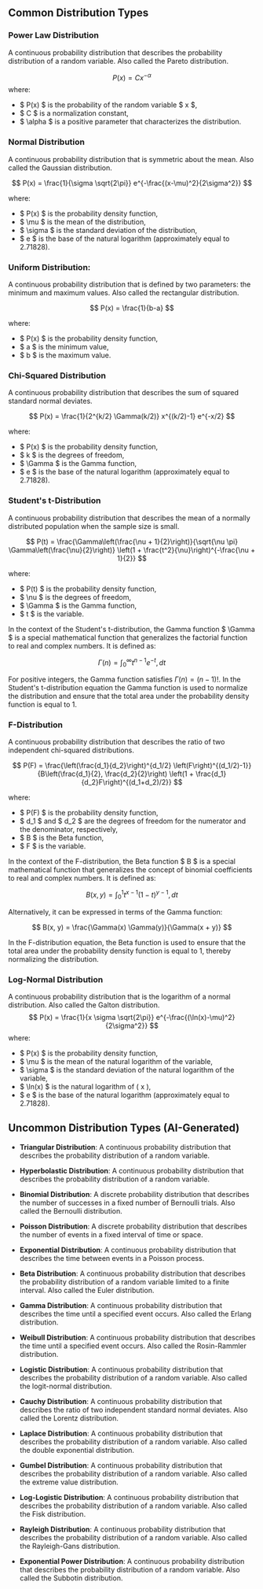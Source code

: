 ## Common Distribution Types

### Power Law Distribution
A continuous probability distribution that describes the probability distribution of a random variable.  Also called the Pareto distribution.

$$  P(x) = C x^{-\alpha} $$
where:

* $ P(x) $ is the probability of the random variable $ x $,
* $ C $ is a normalization constant,
* $ \alpha $ is a positive parameter that characterizes the distribution.

### Normal Distribution 
A continuous probability distribution that is symmetric about the mean.  Also called the Gaussian distribution.

$$ 
P(x) = \frac{1}{\sigma \sqrt{2\pi}} e^{-\frac{(x-\mu)^2}{2\sigma^2}} 
$$

where:

* $ P(x) $ is the probability density function,
* $ \mu $ is the mean of the distribution,
* $ \sigma $ is the standard deviation of the distribution,
* $ e $ is the base of the natural logarithm (approximately equal to 2.71828).

### Uniform Distribution: 
A continuous probability distribution that is defined by two parameters: the minimum and maximum values. Also called the rectangular distribution.

$$ 
P(x) = \frac{1}{b-a}
$$

where:

* $ P(x) $ is the probability density function,
* $ a $ is the minimum value,
* $ b $ is the maximum value.

### Chi-Squared Distribution
A continuous probability distribution that describes the sum of squared standard normal deviates.

$$
P(x) = \frac{1}{2^{k/2} \Gamma(k/2)} x^{(k/2)-1} e^{-x/2}
$$

where:

* $ P(x) $ is the probability density function,
* $ k $ is the degrees of freedom,
* $ \Gamma $ is the Gamma function,
* $ e $ is the base of the natural logarithm (approximately equal to 2.71828).


### Student's t-Distribution
A continuous probability distribution that describes the mean of a normally distributed population when the sample size is small.  

$$ 
P(t) = \frac{\Gamma\left(\frac{\nu + 1}{2}\right)}{\sqrt{\nu \pi} \Gamma\left(\frac{\nu}{2}\right)} \left(1 + \frac{t^2}{\nu}\right)^{-\frac{\nu + 1}{2}} 
$$

where:

* $ P(t) $ is the probability density function,
* $ \nu $ is the degrees of freedom,
* $ \Gamma $ is the Gamma function,
* $ t $ is the variable.

In the context of the Student's t-distribution, the Gamma function $ \Gamma $ is a special mathematical function that generalizes the factorial function to real and complex numbers. It is defined as:

$$ \Gamma(n) = \int_0^\infty t^{n-1} e^{-t} , dt $$

For positive integers, the Gamma function satisfies $\Gamma(n) = (n-1)!$. In the Student's t-distribution equation the Gamma function is used to normalize the distribution and ensure that the total area under the probability density function is equal to 1.

### F-Distribution
A continuous probability distribution that describes the ratio of two independent chi-squared distributions.

$$
P(F) = \frac{\left(\frac{d_1}{d_2}\right)^{d_1/2} \left(F\right)^{(d_1/2)-1}}{B\left(\frac{d_1}{2}, \frac{d_2}{2}\right) \left(1 + \frac{d_1}{d_2}F\right)^{(d_1+d_2)/2}} 
$$ 

where:

* $ P(F) $ is the probability density function,
* $ d_1 $ and $ d_2 $ are the degrees of freedom for the numerator and the denominator, respectively,
* $ B $ is the Beta function,
* $ F $ is the variable.

In the context of the F-distribution, the Beta function $ B $ is a special mathematical function that generalizes the concept of binomial coefficients to real and complex numbers. It is defined as:

$$ B(x, y) = \int_0^1 t^{x-1} (1-t)^{y-1} , dt $$

Alternatively, it can be expressed in terms of the Gamma function:

$$ B(x, y) = \frac{\Gamma(x) \Gamma(y)}{\Gamma(x + y)} $$

In the F-distribution equation, the Beta function is used to ensure that the total area under the probability density function is equal to 1, thereby normalizing the distribution.

### Log-Normal Distribution 
A continuous probability distribution that is the logarithm of a normal distribution.  Also called the Galton distribution.
$$
P(x) = \frac{1}{x \sigma \sqrt{2\pi}} e^{-\frac{(\ln(x)-\mu)^2}{2\sigma^2}}
$$
where:

* $ P(x) $ is the probability density function,
* $ \mu $ is the mean of the natural logarithm of the variable,
* $ \sigma $ is the standard deviation of the natural logarithm of the variable,
* $ \ln(x) $ is the natural logarithm of ( x ),
* $ e $ is the base of the natural logarithm (approximately equal to 2.71828).



## Uncommon Distribution Types (AI-Generated)
* **Triangular Distribution**: A continuous probability distribution that describes the probability distribution of a random variable.  

* **Hyperbolastic Distribution**: A continuous probability distribution that describes the probability distribution of a random variable. 

* **Binomial Distribution**: A discrete probability distribution that describes the number of successes in a fixed number of Bernoulli trials.  Also called the Bernoulli distribution.

* **Poisson Distribution**: A discrete probability distribution that describes the number of events in a fixed interval of time or space.

* **Exponential Distribution**: A continuous probability distribution that describes the time between events in a Poisson process.  



* **Beta Distribution**: A continuous probability distribution that describes the probability distribution of a random variable limited to a finite interval.  Also called the Euler distribution.

* **Gamma Distribution**: A continuous probability distribution that describes the time until a specified event occurs.  Also called the Erlang distribution.

* **Weibull Distribution**: A continuous probability distribution that describes the time until a specified event occurs.  Also called the Rosin-Rammler distribution.

* **Logistic Distribution**: A continuous probability distribution that describes the probability distribution of a random variable.  Also called the logit-normal distribution.

* **Cauchy Distribution**: A continuous probability distribution that describes the ratio of two independent standard normal deviates.  Also called the Lorentz distribution.

* **Laplace Distribution**: A continuous probability distribution that describes the probability distribution of a random variable.  Also called the double exponential distribution.

* **Gumbel Distribution**: A continuous probability distribution that describes the probability distribution of a random variable.  Also called the extreme value distribution.

* **Log-Logistic Distribution**: A continuous probability distribution that describes the probability distribution of a random variable.  Also called the Fisk distribution.

* **Rayleigh Distribution**: A continuous probability distribution that describes the probability distribution of a random variable. Also called the Rayleigh-Gans distribution.

* **Exponential Power Distribution**: A continuous probability distribution that describes the probability distribution of a random variable.  Also called the Subbotin distribution.
